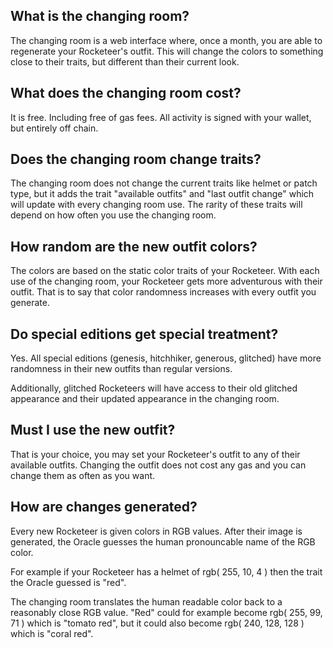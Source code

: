 ## What is the changing room?

The changing room is a web interface where, once a month, you are able to regenerate your Rocketeer's outfit. This will change the colors to something close to their traits, but different than their current look.

## What does the changing room cost?

It is free. Including free of gas fees. All activity is signed with your wallet, but entirely off chain.

## Does the changing room change traits?

The changing room does not change the current traits like helmet or patch type, but it adds the trait "available outfits" and "last outfit change" which will update with every changing room use. The rarity of these traits will depend on how often you use the changing room.

## How random are the new outfit colors?

The colors are based on the static color traits of your Rocketeer. With each use of the changing room, your Rocketeer gets more adventurous with their outfit. That is to say that color randomness increases with every outfit you generate.

## Do special editions get special treatment?

Yes. All special editions (genesis, hitchhiker, generous, glitched) have more randomness in their new outfits than regular versions.

Additionally, glitched Rocketeers will have access to their old glitched appearance and their updated appearance in the changing room.

## Must I use the new outfit?

That is your choice, you may set your Rocketeer's outfit to any of their available outfits. Changing the outfit does not cost any gas and you can change them as often as you want.

## How are changes generated?

Every new Rocketeer is given colors in RGB values. After their image is generated, the Oracle guesses the human pronouncable name of the RGB color.

For example if your Rocketeer has a helmet of rgb( 255, 10, 4 ) then the trait the Oracle guessed is "red".

The changing room translates the human readable color back to a reasonably close RGB value. "Red" could for example become rgb( 255, 99, 71 ) which is "tomato red", but it could also become rgb( 240, 128, 128 ) which is "coral red".

